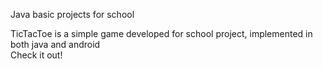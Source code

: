 Java basic projects for school  
  
TicTacToe is a simple game developed for school project, implemented in both java and android  
Check it out!  
